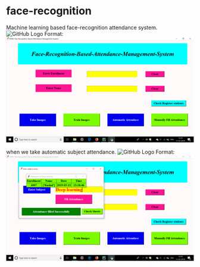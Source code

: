 # face-recognition
Machine learning based face-recognition attendance system.
![GitHub Logo](Screenshort(42).png)
Format: ![Alt Text](https://github.com/man4321/face-recognition/blob/master/Screenshot%20(43).png
)

when we take automatic subject attendance.
![GitHub Logo](Screenshort(42).png)
Format: ![Alt Text](https://github.com/man4321/face-recognition/blob/master/Screenshot%20(42).png
)


